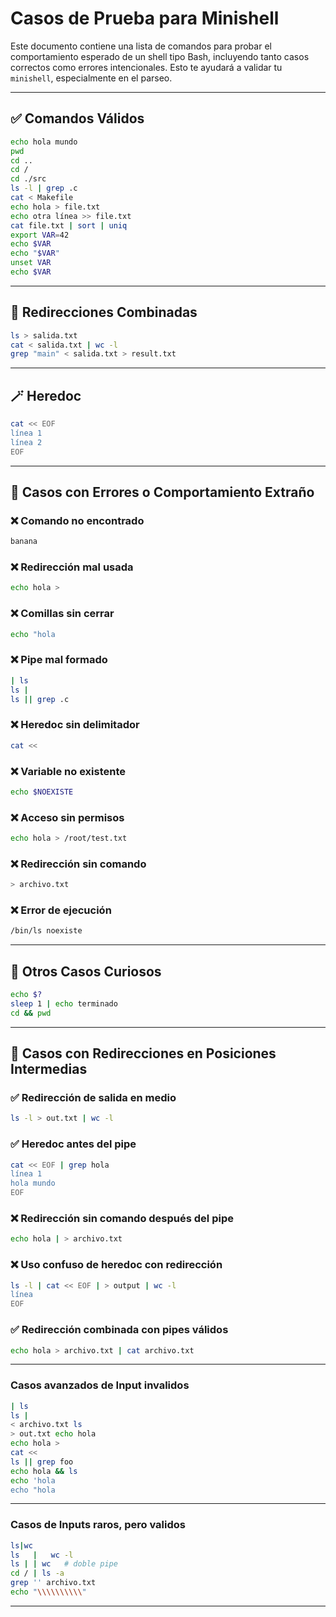 # Casos de Prueba para Minishell

Este documento contiene una lista de comandos para probar el comportamiento esperado de un shell tipo Bash, incluyendo tanto casos correctos como errores intencionales. Esto te ayudará a validar tu `minishell`, especialmente en el parseo.

---

## ✅ Comandos Válidos

```bash
echo hola mundo
pwd
cd ..
cd /
cd ./src
ls -l | grep .c
cat < Makefile
echo hola > file.txt
echo otra línea >> file.txt
cat file.txt | sort | uniq
export VAR=42
echo $VAR
echo "$VAR"
unset VAR
echo $VAR
```

---

## 🧪 Redirecciones Combinadas

```bash
ls > salida.txt
cat < salida.txt | wc -l
grep "main" < salida.txt > result.txt
```

---

## 🪄 Heredoc

```bash
cat << EOF
línea 1
línea 2
EOF
```

---

## 🚨 Casos con Errores o Comportamiento Extraño

### ❌ Comando no encontrado
```bash
banana
```

### ❌ Redirección mal usada
```bash
echo hola >
```

### ❌ Comillas sin cerrar
```bash
echo "hola
```

### ❌ Pipe mal formado
```bash
| ls
ls |
ls || grep .c
```

### ❌ Heredoc sin delimitador
```bash
cat <<
```

### ❌ Variable no existente
```bash
echo $NOEXISTE
```

### ❌ Acceso sin permisos
```bash
echo hola > /root/test.txt
```

### ❌ Redirección sin comando
```bash
> archivo.txt
```

### ❌ Error de ejecución
```bash
/bin/ls noexiste
```

---

## 🧪 Otros Casos Curiosos

```bash
echo $?
sleep 1 | echo terminado
cd && pwd
```

---

## 🔁 Casos con Redirecciones en Posiciones Intermedias

### ✅ Redirección de salida en medio
```bash
ls -l > out.txt | wc -l
```

### ✅ Heredoc antes del pipe
```bash
cat << EOF | grep hola
línea 1
hola mundo
EOF
```

### ❌ Redirección sin comando después del pipe
```bash
echo hola | > archivo.txt
```

### ❌ Uso confuso de heredoc con redirección
```bash
ls -l | cat << EOF | > output | wc -l
línea
EOF
```

### ✅ Redirección combinada con pipes válidos
```bash
echo hola > archivo.txt | cat archivo.txt
```

---


### Casos avanzados de Input invalidos

```bash
| ls
ls |
< archivo.txt ls
> out.txt echo hola
echo hola >
cat << 
ls || grep foo
echo hola && ls
echo 'hola
echo "hola
```

---

### Casos de Inputs raros, pero validos

```bash
ls|wc
ls   |   wc -l
ls | | wc   # doble pipe
cd / | ls -a
grep '' archivo.txt
echo "\\\\\\\\\\"
````

---